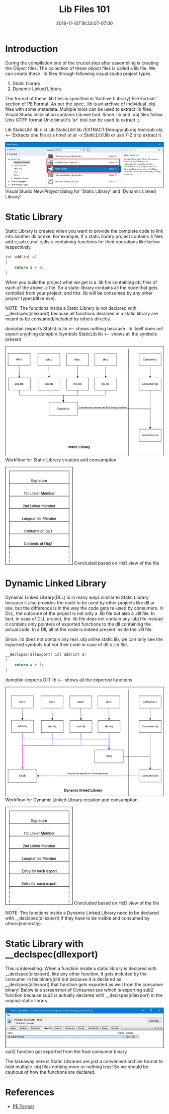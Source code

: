 ﻿---
title: "Lib Files 101"
date: 2018-11-10T18:33:07-07:00
toc: true
---

# Introduction

During the compilation one of the crucial step after assembling is
creating the Object files. The collection of these object files is
called a lib file. We can create these .lib files through following
visual studio project types
1. Static Library
2. Dynamic Linked Library

The format of these .lib files is specified in 'Archive (Library) File Format.'
section of [PE
Format](https://docs.microsoft.com/en-us/windows/desktop/debug/pe-format#archive-library-file-formatspecification).
As per the spec, .lib is an archive of individual .obj files with some metadata.
Multiple tools can be used to extract lib files. Visual Studio installation
contains Lib.exe tool. Since .lib and .obj files follow Unix COFF format Unix
binutil's 'ar' tool can be used to extract it.

Lib StaticLib1.lib /list
Lib StaticLib1.lib /EXTRACT:Debug\sub.obj /out:sub.obj <-- Extracts one file at a time!
or
ar -x StaticLib1.lib
or
use 7-Zip to extract it

![](6.VSProjectDialog.png)
Visual Studio New Project dialog for 'Static Library' and 'Dynamic Linked Library'

# Static Library

Static Library is created when you want to provide the complete code to
link into another dll or exe. For example, If a static library
project contains 4 files add.c,sub.c,mul.c,div.c containing functions
for their operations like below respectively.
```C
int add(int a)
{
    return a + 1;
}
```
When you build the project what we get is a .lib file containing obj files
of each of the above .c file. So a static library contains all
the code that gets compiled from your project, and this .lib will
be consumed by any other project types(dll or exe).

NOTE: The functions inside a Static Library is not declared with
__declspec(dllexport) because all functions declared in a static
library are meant to be consumed/included by others directly.

dumpbin /exports StaticLib.lib  <-- shows nothing because .lib itself does not
export anything
dumpbin /symbols StaticLib.lib  <-- shows all the symbols present

![](1.StaticLib.png)
Workflow for Static Library creation and consumption

![](2.StructureStaticLib.png)
Concluded based on HxD view of the file

# Dynamic Linked Library

Dynamic Linked Library(DLL) is in many ways similar to Static Library because
it also provides the code to be used by other projects like dll or exe,
but the difference is in the way the code gets re-used by consumers.
In DLL, the outcome of the project is not only a .lib file but also a
.dll file. In fact, in case of DLL project, the .lib file does not contain
any .obj file instead it contains only pointers of exported functions to
the dll containing the actual code. In a Dll, all of the code is indeed
present inside the .dll file.

Since .lib does not contain any real .obj unlike static lib, we can
only see the exported symbols but not their code in case of dll's .lib file.
```C
__declspec(dllexport) int add(int a)
{
    return a + 1;
}
```
dumpbin /exports Dll1.lib <-- shows all the exported functions

![](3.Dll.png)
Workflow for Dynamic Linked Library creation and consumption

![](4.StructureDll.png)
Concluded based on HxD view of the file

NOTE: The functions inside a Dynamic Linked Library need to be declared
with __declspec(dllexport) if they have to be visible and consumed
by others(indirectly).

# Static Library with __declspec(dllexport)

This is interesting. When a function inside a static library is declared
with __declspec(dllexport), like any other function, it gets included
by the consumer in his binary(dll) but because it is declared as
__declspec(dllexport) that function gets exported as well from the consumer
binary! Below is a screenshot of Consumer.exe which is exporting sub2 function
because sub2 is actually declared with __declspec(dllexport) in the
original static library.

![](5.StaticLibWithDeclSpec(DllExport).png)
sub2 function got exported from the final consumer binary

The takeaway here is Static Libraries are just a convenient archive format
to hold multiple .obj files nothing more or nothing less! So we should be
cautious of how the functions are declared.

# References

- [PE Format](https://docs.microsoft.com/en-us/windows/desktop/debug/pe-format)

